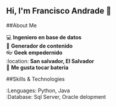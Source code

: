 ## Hi, I'm Francisco Andrade 👋

##About Me

:computer: **Ingeniero en base de datos**  
:pencil: **Generador de contenido**  
:eyeglasses: **Geek empedernido**  
:location: **San salvador, El Salvador**  
:drum: **Me gusta tocar bateria**  

##Skills & Technologies  

:Lenguages: Python, Java  
:Database: Sql Server, Oracle delopment
